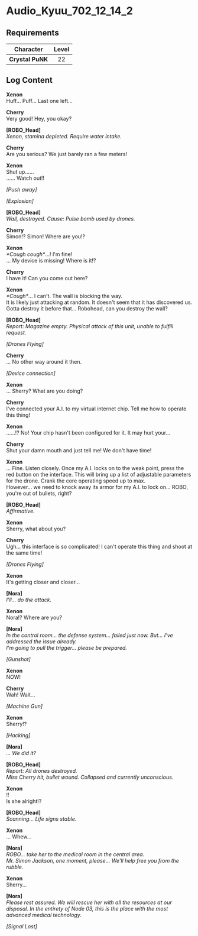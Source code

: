 # Audio_Kyuu_702_12_14_2
## Requirements
|   Character    |Level|
|----------------|:---:|
|**Crystal PuNK**| 22  |

## Log Content
**Xenon**<br>
Huff... Puff... Last one left...

**Cherry**<br>
Very good! Hey, you okay?

**[ROBO_Head]**<br>
*Xenon, stamina depleted. Require water intake.*

**Cherry**<br>
Are you serious? We just barely ran a few meters!

**Xenon**<br>
Shut up......<br>
...... Watch out!!

*\[Push away\]*

*\[Explosion\]*

**[ROBO_Head]**<br>
*Wall, destroyed. Cause: Pulse bomb used by drones.*

**Cherry**<br>
Simon!? Simon! Where are you!?

**Xenon**<br>
*\*Cough cough\**...! I'm fine!<br>
... My device is missing! Where is it!?

**Cherry**<br>
I have it! Can you come out here?

**Xenon**<br>
*\*Cough\**... I can't. The wall is blocking the way.<br>
It is likely just attacking at random. It doesn't seem that it has discovered us. Gotta destroy it before that... Robohead, can you destroy the wall?

**[ROBO_Head]**<br>
*Report: Magazine empty. Physical attack of this unit, unable to fulfill request.*

*\[Drones Flying\]*

**Cherry**<br>
... No other way around it then.

*\[Device connection\]*

**Xenon**<br>
... Sherry? What are you doing?

**Cherry**<br>
I've connected your A.I. to my virtual internet chip. Tell me how to operate this thing!

**Xenon**<br>
......!? No! Your chip hasn't been configured for it. It may hurt your...

**Cherry**<br>
Shut your damn mouth and just tell me! We don't have time!

**Xenon**<br>
... Fine. Listen closely. Once my A.I. locks on to the weak point, press the red button on the interface. This will bring up a list of adjustable parameters for the drone. Crank the core operating speed up to max.<br>
However... we need to knock away its armor for my A.I. to lock on... ROBO, you're out of bullets, right?

**[ROBO_Head]**<br>
*Affirmative.*

**Xenon**<br>
Sherry, what about you?

**Cherry**<br>
Ugh... this interface is so complicated! I can't operate this thing and shoot at the same time!

*\[Drones Flying\]*

**Xenon**<br>
It's getting closer and closer...

**[Nora]**<br>
*I'll... do the attack.*

**Xenon**<br>
Nora!? Where are you?

**[Nora]**<br>
*In the control room... the defense system... failed just now. But... I've addressed the issue already.<br>
I'm going to pull the trigger... please be prepared.*

*\[Gunshot\]*

**Xenon**<br>
NOW!

**Cherry**<br>
Wah! Wait...

*\[Machine Gun\]*

**Xenon**<br>
Sherry!?

*\[Hacking\]*

**[Nora]**<br>
*... We did it?*

**[ROBO_Head]**<br>
*Report: All drones destroyed.<br>
Miss Cherry hit, bullet wound. Collapsed and currently unconscious.*

**Xenon**<br>
!!<br>
Is she alright!?

**[ROBO_Head]**<br>
*Scanning... Life signs stable.*

**Xenon**<br>
... Whew...

**[Nora]**<br>
*ROBO... take her to the medical room in the central area.<br>
Mr. Simon Jackson, one moment, please... We'll help free you from the rubble.*

**Xenon**<br>
Sherry...

**[Nora]**<br>
*Please rest assured. We will rescue her with all the resources at our disposal. In the entirety of Node 03, this is the place with the most advanced medical technology.*

*[Signal Lost]*
